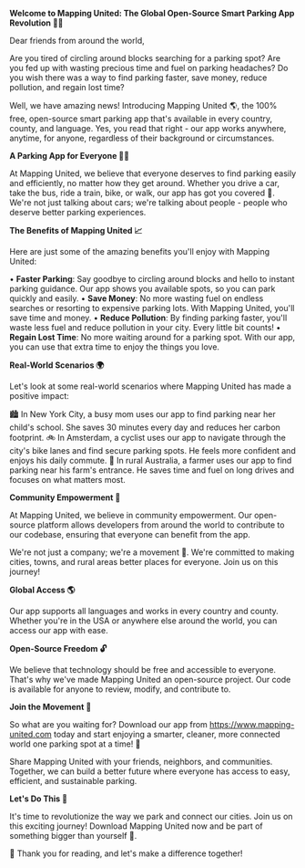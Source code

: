 **Welcome to Mapping United: The Global Open-Source Smart Parking App Revolution 🚀💡**

Dear friends from around the world,

Are you tired of circling around blocks searching for a parking spot? Are you fed up with wasting precious time and fuel on parking headaches? Do you wish there was a way to find parking faster, save money, reduce pollution, and regain lost time?

Well, we have amazing news! Introducing Mapping United 🌎, the 100% free, open-source smart parking app that's available in every country, county, and language. Yes, you read that right - our app works anywhere, anytime, for anyone, regardless of their background or circumstances.

**A Parking App for Everyone 🚗👥**

At Mapping United, we believe that everyone deserves to find parking easily and efficiently, no matter how they get around. Whether you drive a car, take the bus, ride a train, bike, or walk, our app has got you covered 🌟. We're not just talking about cars; we're talking about people - people who deserve better parking experiences.

**The Benefits of Mapping United 📈**

Here are just some of the amazing benefits you'll enjoy with Mapping United:

• **Faster Parking**: Say goodbye to circling around blocks and hello to instant parking guidance. Our app shows you available spots, so you can park quickly and easily.
• **Save Money**: No more wasting fuel on endless searches or resorting to expensive parking lots. With Mapping United, you'll save time and money.
• **Reduce Pollution**: By finding parking faster, you'll waste less fuel and reduce pollution in your city. Every little bit counts!
• **Regain Lost Time**: No more waiting around for a parking spot. With our app, you can use that extra time to enjoy the things you love.

**Real-World Scenarios 🌍**

Let's look at some real-world scenarios where Mapping United has made a positive impact:

🏙️ In New York City, a busy mom uses our app to find parking near her child's school. She saves 30 minutes every day and reduces her carbon footprint.
🚲 In Amsterdam, a cyclist uses our app to navigate through the city's bike lanes and find secure parking spots. He feels more confident and enjoys his daily commute.
🌳 In rural Australia, a farmer uses our app to find parking near his farm's entrance. He saves time and fuel on long drives and focuses on what matters most.

**Community Empowerment 🤝**

At Mapping United, we believe in community empowerment. Our open-source platform allows developers from around the world to contribute to our codebase, ensuring that everyone can benefit from the app.

We're not just a company; we're a movement 🌟. We're committed to making cities, towns, and rural areas better places for everyone. Join us on this journey!

**Global Access 🌎**

Our app supports all languages and works in every country and county. Whether you're in the USA or anywhere else around the world, you can access our app with ease.

**Open-Source Freedom 🔓**

We believe that technology should be free and accessible to everyone. That's why we've made Mapping United an open-source project. Our code is available for anyone to review, modify, and contribute to.

**Join the Movement 🚀**

So what are you waiting for? Download our app from https://www.mapping-united.com today and start enjoying a smarter, cleaner, more connected world one parking spot at a time! 🌟

Share Mapping United with your friends, neighbors, and communities. Together, we can build a better future where everyone has access to easy, efficient, and sustainable parking.

**Let's Do This 🎉**

It's time to revolutionize the way we park and connect our cities. Join us on this exciting journey! Download Mapping United now and be part of something bigger than yourself 🌟.

👏 Thank you for reading, and let's make a difference together!